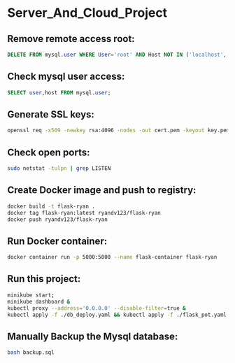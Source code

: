 # Server_And_Cloud_Project


## Remove remote access root:
```sql
DELETE FROM mysql.user WHERE User='root' AND Host NOT IN ('localhost', '127.0.0.1', '::1');
```

## Check mysql user access:
```sql
SELECT user,host FROM mysql.user;
```

## Generate SSL keys:
```bash
openssl req -x509 -newkey rsa:4096 -nodes -out cert.pem -keyout key.pem -days 365
```

## Check open ports:
```bash
sudo netstat -tulpn | grep LISTEN
```

## Create Docker image and push to registry:
```bash
docker build -t flask-ryan .
docker tag flask-ryan:latest ryandv123/flask-ryan
docker push ryandv123/flask-ryan
```

## Run Docker container:
```bash
docker container run -p 5000:5000 --name flask-container flask-ryan
```

## Run this project:
```bash
minikube start;
minikube dashboard &
kubectl proxy --address='0.0.0.0' --disable-filter=true &
kubectl apply -f ./db_deploy.yaml && kubectl apply -f ./flask_pot.yaml
```
## Manually Backup the Mysql database:
```bash
bash backup.sql
```
